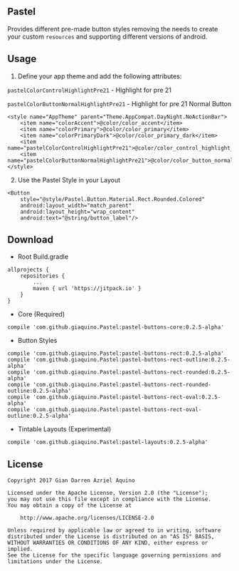 ## Pastel

Provides different pre-made button styles removing the needs to create your custom `resources` and supporting different versions of android.

## Usage

1. Define your app theme and add the following attributes:

`pastelColorControlHighlightPre21` - Highlight for pre 21

`pastelColorButtonNormalHighlightPre21` - Highlight for pre 21 Normal Button

```
<style name="AppTheme" parent="Theme.AppCompat.DayNight.NoActionBar">
    <item name="colorAccent">@color/color_accent</item>
    <item name="colorPrimary">@color/color_primary</item>
    <item name="colorPrimaryDark">@color/color_primary_dark</item>
    <item name="pastelColorControlHighlightPre21">@color/color_control_highlight_pre21</item>
    <item name="pastelColorButtonNormalHighlightPre21">@color/color_button_normal_Highlight_pre21</item>
</style>
```

2. Use the Pastel Style in your Layout

```
<Button
    style="@style/Pastel.Button.Material.Rect.Rounded.Colored"
    android:layout_width="match_parent"
    android:layout_height="wrap_content"
    android:text="@string/button_label"/>
```

## Download

* Root Build.gradle
```
allprojects {
    repositories {
        ...
	    maven { url 'https://jitpack.io' }
	}
}
```

* Core (Required)
```
compile 'com.github.giaquino.Pastel:pastel-buttons-core:0.2.5-alpha'
```

* Button Styles
```
compile 'com.github.giaquino.Pastel:pastel-buttons-rect:0.2.5-alpha'
compile 'com.github.giaquino.Pastel:pastel-buttons-rect-outline:0.2.5-alpha'
compile 'com.github.giaquino.Pastel:pastel-buttons-rect-rounded:0.2.5-alpha'
compile 'com.github.giaquino.Pastel:pastel-buttons-rect-rounded-outline:0.2.5-alpha'
compile 'com.github.giaquino.Pastel:pastel-buttons-rect-oval:0.2.5-alpha'
compile 'com.github.giaquino.Pastel:pastel-buttons-rect-oval-outline:0.2.5-alpha'
```

* Tintable Layouts (Experimental)
```
compile 'com.github.giaquino.Pastel:pastel-layouts:0.2.5-alpha'
```

## License
```
Copyright 2017 Gian Darren Azriel Aquino

Licensed under the Apache License, Version 2.0 (the "License");
you may not use this file except in compliance with the License.
You may obtain a copy of the License at

    http://www.apache.org/licenses/LICENSE-2.0

Unless required by applicable law or agreed to in writing, software
distributed under the License is distributed on an "AS IS" BASIS,
WITHOUT WARRANTIES OR CONDITIONS OF ANY KIND, either express or implied.
See the License for the specific language governing permissions and
limitations under the License.
```
